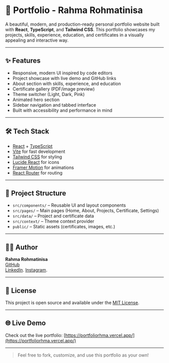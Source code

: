 # 🌟 Portfolio - Rahma Rohmatinisa

A beautiful, modern, and production-ready personal portfolio website built with **React**, **TypeScript**, and **Tailwind CSS**. This portfolio showcases my projects, skills, experience, education, and certificates in a visually appealing and interactive way.

---

## ✨ Features

- Responsive, modern UI inspired by code editors
- Project showcase with live demo and GitHub links
- About section with skills, experience, and education
- Certificate gallery (PDF/image preview)
- Theme switcher (Light, Dark, Pink)
- Animated hero section
- Sidebar navigation and tabbed interface
- Built with accessibility and performance in mind

---

## 🛠️ Tech Stack

- [React](https://react.dev/) + [TypeScript](https://www.typescriptlang.org/)
- [Vite](https://vitejs.dev/) for fast development
- [Tailwind CSS](https://tailwindcss.com/) for styling
- [Lucide React](https://lucide.dev/) for icons
- [Framer Motion](https://www.framer.com/motion/) for animations
- [React Router](https://reactrouter.com/) for routing

---

## 📁 Project Structure

- `src/components/` – Reusable UI and layout components
- `src/pages/` – Main pages (Home, About, Projects, Certificate, Settings)
- `src/data/` – Project and certificate data
- `src/context/` – Theme context provider
- `public/` – Static assets (certificates, images, etc.)

---

## 🧑‍💻 Author

**Rahma Rohmatinisa**  
[GitHub](https://github.com/rahmatrix)  
[LinkedIn](https://www.linkedin.com/in/rahma-rohmatinisa-5a008a369/). 
[Instagram](https://www.instagram.com/rah.mails?igsh=MXBoaGt2bWh5N2pl).

---

## 📄 License

This project is open source and available under the [MIT License](LICENSE).

---

## 🌐 Live Demo

Check out the live portfolio: [https://portfoliorhma.vercel.app/](https://portfoliorhma.vercel.app/)

---

> Feel free to fork, customize, and use this portfolio as your own!
